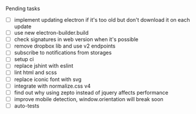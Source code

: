 Pending tasks
- [ ] implement updating electron if it's too old but don't download it on each update
- [ ] use new electron-builder.build
- [ ] check signatures in web version when it's possible
- [ ] remove dropbox lib and use v2 endpoints
- [ ] subscribe to notifications from storages
- [ ] setup ci
- [ ] replace jshint with eslint
- [ ] lint html and scss
- [ ] replace iconic font with svg
- [ ] integrate with normalize.css v4
- [ ] find out why using zepto instead of jquery affects performance
- [ ] improve mobile detection, window.orientation will break soon
- [ ] auto-tests